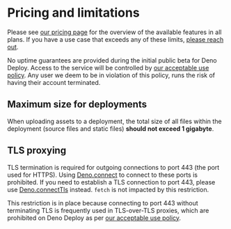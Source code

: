 # Pricing and limitations

Please see [our pricing page](https://www.deno.com/deploy/pricing) for the
overview of the available features in all plans. If you have a use case that
exceeds any of these limits, [please reach out](mailto:deploy@deno.com).

No uptime guarantees are provided during the initial public beta for Deno
Deploy. Access to the service will be controlled by
[our acceptable use policy](https://docs.deno.com/deploy/manual/acceptable-use-policy).
Any user we deem to be in violation of this policy, runs the risk of having
their account terminated.

## Maximum size for deployments

When uploading assets to a deployment, the total size of all files within the
deployment (source files and static files) **should not exceed 1 gigabyte**.

## TLS proxying

TLS termination is required for outgoing connections to port
443 (the port used for HTTPS). Using
[Deno.connect](https://deno.land/api?s=Deno.connect) to connect to these ports
is prohibited. If you need to establish a TLS connection to port 443, please use
[Deno.connectTls](https://deno.land/api?s=Deno.connectTls) instead. `fetch` is
not impacted by this restriction.

This restriction is in place because connecting to port 443 without terminating
TLS is frequently used in TLS-over-TLS proxies, which are prohibited on Deno
Deploy as per [our acceptable use policy](https://docs.deno.com/deploy/manual/acceptable-use-policy).

